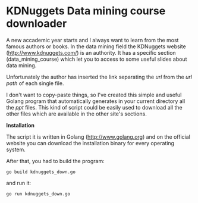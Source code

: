 KDNuggets Data mining course downloader
=======================================

A new accademic year starts and I always want to learn from the most famous authors or books.
In the data mining field the KDNuggets website (http://www.kdnuggets.com/) is an authority. It has a specific
section (data_mining_course) which let you to access to some useful slides about data mining.

Unfortunately the author has inserted the link separating the *url* from the *url path* of each single file.

I don't want to copy-paste things, so I've created this simple and useful Golang program that automatically 
generates in your current directory all the *ppt* files. This kind of script could be easily used to 
download all the other files which are available in the other site's sections. 


**Installation**

The script it is written in Golang (http://www.golang.org) and on the official website you can download
the installation binary for every operating system.

After that, you had to build the program:
```
go build kdnuggets_down.go
```

and run it:
```
go run kdnuggets_down.go
```
